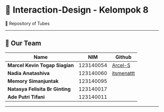 # 🎨 Interaction-Design - Kelompok 8  
📂 Repository of Tubes  

---

## 👥 Our Team  
| Name | NIM | Github |
|------|------|--------|
| **Marcel Kevin Togap Siagian** | 123140054 | [Arcel-S](https://github.com/Arcel-S/) |
| **Nadia Anatashiva** | 123140060 | [itsmenattt](https://github.com/itsmenattt/) |
| **Memory Simanjuntak** | 123140095 | []() |
| **Natasya Felisita Br Ginting** | 123140017 | []() |
| **Ade Putri Tifani** | 123140011 | []() |

---
